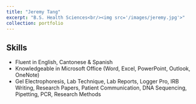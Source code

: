 ```yaml
---
title: "Jeremy Tang"
excerpt: "B.S. Health Sciences<br/><img src='/images/jeremy.jpg'>"
collection: portfolio
---
```


## Skills 
- Fluent in English, Cantonese & Spanish
- Knowledgeable in Microsoft Office (Word, Excel, PowerPoint, Outlook, OneNote)
- Gel Electrophoresis, Lab Technique, Lab Reports, Logger Pro, IRB Writing, Research Papers, Patient Communication, DNA Sequencing, Pipetting, PCR, Research Methods
